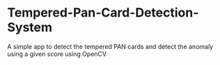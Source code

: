 # Tempered-Pan-Card-Detection-System
A simple app to detect the tempered PAN cards and detect the anomaly using a given score using OpenCV

